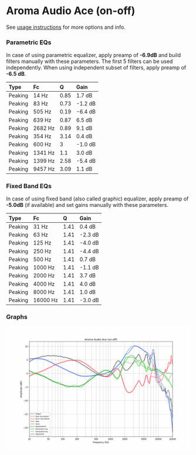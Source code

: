 # Aroma Audio Ace (on-off)
See [usage instructions](https://github.com/jaakkopasanen/AutoEq#usage) for more options and info.

### Parametric EQs
In case of using parametric equalizer, apply preamp of **-6.9dB** and build filters manually
with these parameters. The first 5 filters can be used independently.
When using independent subset of filters, apply preamp of **-6.5 dB**.

| Type    | Fc      |    Q | Gain    |
|:--------|:--------|:-----|:--------|
| Peaking | 14 Hz   | 0.85 | 1.7 dB  |
| Peaking | 83 Hz   | 0.73 | -1.2 dB |
| Peaking | 505 Hz  | 0.19 | -6.4 dB |
| Peaking | 639 Hz  | 0.87 | 6.5 dB  |
| Peaking | 2682 Hz | 0.89 | 9.1 dB  |
| Peaking | 354 Hz  | 3.14 | 0.4 dB  |
| Peaking | 600 Hz  | 3    | -1.0 dB |
| Peaking | 1341 Hz | 1.1  | 3.0 dB  |
| Peaking | 1399 Hz | 2.58 | -5.4 dB |
| Peaking | 9457 Hz | 3.09 | 1.1 dB  |

### Fixed Band EQs
In case of using fixed band (also called graphic) equalizer, apply preamp of **-5.0dB**
(if available) and set gains manually with these parameters.

| Type    | Fc       |    Q | Gain    |
|:--------|:---------|:-----|:--------|
| Peaking | 31 Hz    | 1.41 | 0.4 dB  |
| Peaking | 63 Hz    | 1.41 | -2.3 dB |
| Peaking | 125 Hz   | 1.41 | -4.0 dB |
| Peaking | 250 Hz   | 1.41 | -4.4 dB |
| Peaking | 500 Hz   | 1.41 | 0.7 dB  |
| Peaking | 1000 Hz  | 1.41 | -1.1 dB |
| Peaking | 2000 Hz  | 1.41 | 3.7 dB  |
| Peaking | 4000 Hz  | 1.41 | 4.0 dB  |
| Peaking | 8000 Hz  | 1.41 | 1.0 dB  |
| Peaking | 16000 Hz | 1.41 | -3.0 dB |

### Graphs
![](./Aroma%20Audio%20Ace%20(on-off).png)